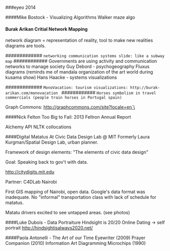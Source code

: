 ###eyeo 2014

####Mike Bostock - Visualizing Algorithms
Walker maze algo

#### Burak Arikan Critial Network Mapping
network diagram = representation of reality, tool to make new realities
diagrams are tools.

#############
`networking communication systems slide: like a subway map`
############
Governments are using activity and communication networks to manage society
Guy Debord - psychogeography
Fluxus diagrams
(reminds me of mandala organization of the art world during kusama show)
Hans Haacke - systems visualizations

#############
`MonoVacation: tourism visualizations: http://burak-arikan.com/monovacation `
############
`Horses symbolism in travel commercials (people train horses in Portugal spain)`

Graph Commons: http://graphcommons.com/site?locale=en`\

####Nick Felton Too Big to Fail: 2013 Feltron Annual Report

Alchemy API
NLTK collocations

####Digital Matatus
At Civic Data Design Lab @ MIT
Formerly Laura Kurgman/Spatial Design Lab, urban planner.

Framework of design elements: "The elements of civic data design"

Goal: Speaking back to gov't with data.

http://citydigits.mit.edu

Partner: C4DLab Nairobi

First GIS mapping of Nairobi, open data. Google's data format was inadequate. No "informal" transportation class with lack of schedule for matatus.

Matatu drivers excited to see untapped areas. (see photos)

####Luke Dubois - Data Portraiture
Hindsight is 20/20
Online Dating -> self portrait
<http://hindsightisalways2020.net/>

####Paola Antonelli - The Art of our Time
Eyewriter (2009)
Prayer Companion (2010)
Information Art Diagramming Microchips (1990)